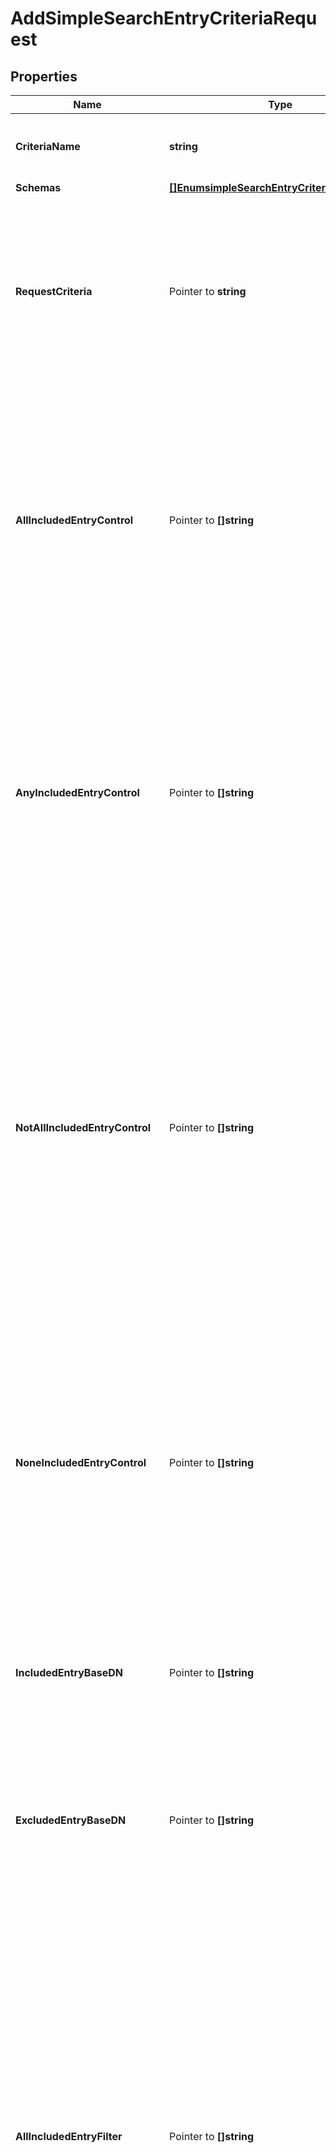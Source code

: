 # AddSimpleSearchEntryCriteriaRequest

## Properties

Name | Type | Description | Notes
------------ | ------------- | ------------- | -------------
**CriteriaName** | **string** | Name of the new Search Entry Criteria | 
**Schemas** | [**[]EnumsimpleSearchEntryCriteriaSchemaUrn**](EnumsimpleSearchEntryCriteriaSchemaUrn.md) |  | 
**RequestCriteria** | Pointer to **string** | Specifies a request criteria object that must match the associated request for entries included in this Simple Search Entry Criteria. of them. | [optional] 
**AllIncludedEntryControl** | Pointer to **[]string** | Specifies the OID of a control that must be present in search result entries included in this Simple Search Entry Criteria. If any control OIDs are provided, then the entry must contain all of those controls. | [optional] 
**AnyIncludedEntryControl** | Pointer to **[]string** | Specifies the OID of a control that may be present in search result entries included in this Simple Search Entry Criteria. If any control OIDs are provided, then the entry must contain at least one of those controls. | [optional] 
**NotAllIncludedEntryControl** | Pointer to **[]string** | Specifies the OID of a control that should not be present in search result entries included in this Simple Search Entry Criteria. If any control OIDs are provided, then the entry must not contain at least one of those controls (that is, it may contain zero or more of those controls, but not all of them). | [optional] 
**NoneIncludedEntryControl** | Pointer to **[]string** | Specifies the OID of a control that must not be present in search result entries included in this Simple Search Entry Criteria. If any control OIDs are provided, then the entry must not contain any of those controls. | [optional] 
**IncludedEntryBaseDN** | Pointer to **[]string** | Specifies a base DN below which entries included in this Simple Search Entry Criteria may exist. | [optional] 
**ExcludedEntryBaseDN** | Pointer to **[]string** | Specifies a base DN below which entries included in this Simple Search Entry Criteria may not exist. | [optional] 
**AllIncludedEntryFilter** | Pointer to **[]string** | Specifies a search filter that must match search result entries included in this Simple Search Entry Criteria. Note that this matching will be performed against the entry that is actually returned to the client and may not reflect the complete entry stored in the server. If any filters are provided, then the returned entry must match all of those filters. | [optional] 
**AnyIncludedEntryFilter** | Pointer to **[]string** | Specifies a search filter that may match search result entries included in this Simple Search Entry Criteria. Note that this matching will be performed against the entry that is actually returned to the client and may not reflect the complete entry stored in the server. If any filters are provided, then the entry must match at least one of those filters. | [optional] 
**NotAllIncludedEntryFilter** | Pointer to **[]string** | Specifies a search filter that should not match search result entries included in this Simple Search Entry Criteria. Note that this matching will be performed against the entry that is actually returned to the client and may not reflect the complete entry stored in the server. If any filters are provided, then the entry must not match at least one of those filters (that is, the entry may match zero or more of those filters, but not of all of them). | [optional] 
**NoneIncludedEntryFilter** | Pointer to **[]string** | Specifies a search filter that must not match search result entries included in this Simple Search Entry Criteria. Note that this matching will be performed against the entry that is actually returned to the client and may not reflect the complete entry stored in the server. If any filters are provided, then the entry must not match any of those filters. | [optional] 
**AllIncludedEntryGroupDN** | Pointer to **[]string** | Specifies the DN of a group in which the user associated with the entry must be a member to be included in this Simple Search Entry Criteria. If any group DNs are provided, then the entry must be a member of all of them. | [optional] 
**AnyIncludedEntryGroupDN** | Pointer to **[]string** | Specifies the DN of a group in which the user associated with the entry may be a member to be included in this Simple Search Entry Criteria. If any group DNs are provided, then the entry must be a member of at least one of them. | [optional] 
**NotAllIncludedEntryGroupDN** | Pointer to **[]string** | Specifies the DN of a group in which the user associated with the entry should not be a member to be included in this Simple Search Entry Criteria. If any group DNs are provided, then the entry must not be a member of at least one of them (that is, the entry may be a member of zero or more of the specified groups, but not of all of them). | [optional] 
**NoneIncludedEntryGroupDN** | Pointer to **[]string** | Specifies the DN of a group in which the user associated with the entry must not be a member to be included in this Simple Search Entry Criteria. If any group DNs are provided, then the entry must not be a member of any of them. | [optional] 
**Description** | Pointer to **string** | A description for this Search Entry Criteria | [optional] 

## Methods

### NewAddSimpleSearchEntryCriteriaRequest

`func NewAddSimpleSearchEntryCriteriaRequest(criteriaName string, schemas []EnumsimpleSearchEntryCriteriaSchemaUrn, ) *AddSimpleSearchEntryCriteriaRequest`

NewAddSimpleSearchEntryCriteriaRequest instantiates a new AddSimpleSearchEntryCriteriaRequest object
This constructor will assign default values to properties that have it defined,
and makes sure properties required by API are set, but the set of arguments
will change when the set of required properties is changed

### NewAddSimpleSearchEntryCriteriaRequestWithDefaults

`func NewAddSimpleSearchEntryCriteriaRequestWithDefaults() *AddSimpleSearchEntryCriteriaRequest`

NewAddSimpleSearchEntryCriteriaRequestWithDefaults instantiates a new AddSimpleSearchEntryCriteriaRequest object
This constructor will only assign default values to properties that have it defined,
but it doesn't guarantee that properties required by API are set

### GetCriteriaName

`func (o *AddSimpleSearchEntryCriteriaRequest) GetCriteriaName() string`

GetCriteriaName returns the CriteriaName field if non-nil, zero value otherwise.

### GetCriteriaNameOk

`func (o *AddSimpleSearchEntryCriteriaRequest) GetCriteriaNameOk() (*string, bool)`

GetCriteriaNameOk returns a tuple with the CriteriaName field if it's non-nil, zero value otherwise
and a boolean to check if the value has been set.

### SetCriteriaName

`func (o *AddSimpleSearchEntryCriteriaRequest) SetCriteriaName(v string)`

SetCriteriaName sets CriteriaName field to given value.


### GetSchemas

`func (o *AddSimpleSearchEntryCriteriaRequest) GetSchemas() []EnumsimpleSearchEntryCriteriaSchemaUrn`

GetSchemas returns the Schemas field if non-nil, zero value otherwise.

### GetSchemasOk

`func (o *AddSimpleSearchEntryCriteriaRequest) GetSchemasOk() (*[]EnumsimpleSearchEntryCriteriaSchemaUrn, bool)`

GetSchemasOk returns a tuple with the Schemas field if it's non-nil, zero value otherwise
and a boolean to check if the value has been set.

### SetSchemas

`func (o *AddSimpleSearchEntryCriteriaRequest) SetSchemas(v []EnumsimpleSearchEntryCriteriaSchemaUrn)`

SetSchemas sets Schemas field to given value.


### GetRequestCriteria

`func (o *AddSimpleSearchEntryCriteriaRequest) GetRequestCriteria() string`

GetRequestCriteria returns the RequestCriteria field if non-nil, zero value otherwise.

### GetRequestCriteriaOk

`func (o *AddSimpleSearchEntryCriteriaRequest) GetRequestCriteriaOk() (*string, bool)`

GetRequestCriteriaOk returns a tuple with the RequestCriteria field if it's non-nil, zero value otherwise
and a boolean to check if the value has been set.

### SetRequestCriteria

`func (o *AddSimpleSearchEntryCriteriaRequest) SetRequestCriteria(v string)`

SetRequestCriteria sets RequestCriteria field to given value.

### HasRequestCriteria

`func (o *AddSimpleSearchEntryCriteriaRequest) HasRequestCriteria() bool`

HasRequestCriteria returns a boolean if a field has been set.

### GetAllIncludedEntryControl

`func (o *AddSimpleSearchEntryCriteriaRequest) GetAllIncludedEntryControl() []string`

GetAllIncludedEntryControl returns the AllIncludedEntryControl field if non-nil, zero value otherwise.

### GetAllIncludedEntryControlOk

`func (o *AddSimpleSearchEntryCriteriaRequest) GetAllIncludedEntryControlOk() (*[]string, bool)`

GetAllIncludedEntryControlOk returns a tuple with the AllIncludedEntryControl field if it's non-nil, zero value otherwise
and a boolean to check if the value has been set.

### SetAllIncludedEntryControl

`func (o *AddSimpleSearchEntryCriteriaRequest) SetAllIncludedEntryControl(v []string)`

SetAllIncludedEntryControl sets AllIncludedEntryControl field to given value.

### HasAllIncludedEntryControl

`func (o *AddSimpleSearchEntryCriteriaRequest) HasAllIncludedEntryControl() bool`

HasAllIncludedEntryControl returns a boolean if a field has been set.

### GetAnyIncludedEntryControl

`func (o *AddSimpleSearchEntryCriteriaRequest) GetAnyIncludedEntryControl() []string`

GetAnyIncludedEntryControl returns the AnyIncludedEntryControl field if non-nil, zero value otherwise.

### GetAnyIncludedEntryControlOk

`func (o *AddSimpleSearchEntryCriteriaRequest) GetAnyIncludedEntryControlOk() (*[]string, bool)`

GetAnyIncludedEntryControlOk returns a tuple with the AnyIncludedEntryControl field if it's non-nil, zero value otherwise
and a boolean to check if the value has been set.

### SetAnyIncludedEntryControl

`func (o *AddSimpleSearchEntryCriteriaRequest) SetAnyIncludedEntryControl(v []string)`

SetAnyIncludedEntryControl sets AnyIncludedEntryControl field to given value.

### HasAnyIncludedEntryControl

`func (o *AddSimpleSearchEntryCriteriaRequest) HasAnyIncludedEntryControl() bool`

HasAnyIncludedEntryControl returns a boolean if a field has been set.

### GetNotAllIncludedEntryControl

`func (o *AddSimpleSearchEntryCriteriaRequest) GetNotAllIncludedEntryControl() []string`

GetNotAllIncludedEntryControl returns the NotAllIncludedEntryControl field if non-nil, zero value otherwise.

### GetNotAllIncludedEntryControlOk

`func (o *AddSimpleSearchEntryCriteriaRequest) GetNotAllIncludedEntryControlOk() (*[]string, bool)`

GetNotAllIncludedEntryControlOk returns a tuple with the NotAllIncludedEntryControl field if it's non-nil, zero value otherwise
and a boolean to check if the value has been set.

### SetNotAllIncludedEntryControl

`func (o *AddSimpleSearchEntryCriteriaRequest) SetNotAllIncludedEntryControl(v []string)`

SetNotAllIncludedEntryControl sets NotAllIncludedEntryControl field to given value.

### HasNotAllIncludedEntryControl

`func (o *AddSimpleSearchEntryCriteriaRequest) HasNotAllIncludedEntryControl() bool`

HasNotAllIncludedEntryControl returns a boolean if a field has been set.

### GetNoneIncludedEntryControl

`func (o *AddSimpleSearchEntryCriteriaRequest) GetNoneIncludedEntryControl() []string`

GetNoneIncludedEntryControl returns the NoneIncludedEntryControl field if non-nil, zero value otherwise.

### GetNoneIncludedEntryControlOk

`func (o *AddSimpleSearchEntryCriteriaRequest) GetNoneIncludedEntryControlOk() (*[]string, bool)`

GetNoneIncludedEntryControlOk returns a tuple with the NoneIncludedEntryControl field if it's non-nil, zero value otherwise
and a boolean to check if the value has been set.

### SetNoneIncludedEntryControl

`func (o *AddSimpleSearchEntryCriteriaRequest) SetNoneIncludedEntryControl(v []string)`

SetNoneIncludedEntryControl sets NoneIncludedEntryControl field to given value.

### HasNoneIncludedEntryControl

`func (o *AddSimpleSearchEntryCriteriaRequest) HasNoneIncludedEntryControl() bool`

HasNoneIncludedEntryControl returns a boolean if a field has been set.

### GetIncludedEntryBaseDN

`func (o *AddSimpleSearchEntryCriteriaRequest) GetIncludedEntryBaseDN() []string`

GetIncludedEntryBaseDN returns the IncludedEntryBaseDN field if non-nil, zero value otherwise.

### GetIncludedEntryBaseDNOk

`func (o *AddSimpleSearchEntryCriteriaRequest) GetIncludedEntryBaseDNOk() (*[]string, bool)`

GetIncludedEntryBaseDNOk returns a tuple with the IncludedEntryBaseDN field if it's non-nil, zero value otherwise
and a boolean to check if the value has been set.

### SetIncludedEntryBaseDN

`func (o *AddSimpleSearchEntryCriteriaRequest) SetIncludedEntryBaseDN(v []string)`

SetIncludedEntryBaseDN sets IncludedEntryBaseDN field to given value.

### HasIncludedEntryBaseDN

`func (o *AddSimpleSearchEntryCriteriaRequest) HasIncludedEntryBaseDN() bool`

HasIncludedEntryBaseDN returns a boolean if a field has been set.

### GetExcludedEntryBaseDN

`func (o *AddSimpleSearchEntryCriteriaRequest) GetExcludedEntryBaseDN() []string`

GetExcludedEntryBaseDN returns the ExcludedEntryBaseDN field if non-nil, zero value otherwise.

### GetExcludedEntryBaseDNOk

`func (o *AddSimpleSearchEntryCriteriaRequest) GetExcludedEntryBaseDNOk() (*[]string, bool)`

GetExcludedEntryBaseDNOk returns a tuple with the ExcludedEntryBaseDN field if it's non-nil, zero value otherwise
and a boolean to check if the value has been set.

### SetExcludedEntryBaseDN

`func (o *AddSimpleSearchEntryCriteriaRequest) SetExcludedEntryBaseDN(v []string)`

SetExcludedEntryBaseDN sets ExcludedEntryBaseDN field to given value.

### HasExcludedEntryBaseDN

`func (o *AddSimpleSearchEntryCriteriaRequest) HasExcludedEntryBaseDN() bool`

HasExcludedEntryBaseDN returns a boolean if a field has been set.

### GetAllIncludedEntryFilter

`func (o *AddSimpleSearchEntryCriteriaRequest) GetAllIncludedEntryFilter() []string`

GetAllIncludedEntryFilter returns the AllIncludedEntryFilter field if non-nil, zero value otherwise.

### GetAllIncludedEntryFilterOk

`func (o *AddSimpleSearchEntryCriteriaRequest) GetAllIncludedEntryFilterOk() (*[]string, bool)`

GetAllIncludedEntryFilterOk returns a tuple with the AllIncludedEntryFilter field if it's non-nil, zero value otherwise
and a boolean to check if the value has been set.

### SetAllIncludedEntryFilter

`func (o *AddSimpleSearchEntryCriteriaRequest) SetAllIncludedEntryFilter(v []string)`

SetAllIncludedEntryFilter sets AllIncludedEntryFilter field to given value.

### HasAllIncludedEntryFilter

`func (o *AddSimpleSearchEntryCriteriaRequest) HasAllIncludedEntryFilter() bool`

HasAllIncludedEntryFilter returns a boolean if a field has been set.

### GetAnyIncludedEntryFilter

`func (o *AddSimpleSearchEntryCriteriaRequest) GetAnyIncludedEntryFilter() []string`

GetAnyIncludedEntryFilter returns the AnyIncludedEntryFilter field if non-nil, zero value otherwise.

### GetAnyIncludedEntryFilterOk

`func (o *AddSimpleSearchEntryCriteriaRequest) GetAnyIncludedEntryFilterOk() (*[]string, bool)`

GetAnyIncludedEntryFilterOk returns a tuple with the AnyIncludedEntryFilter field if it's non-nil, zero value otherwise
and a boolean to check if the value has been set.

### SetAnyIncludedEntryFilter

`func (o *AddSimpleSearchEntryCriteriaRequest) SetAnyIncludedEntryFilter(v []string)`

SetAnyIncludedEntryFilter sets AnyIncludedEntryFilter field to given value.

### HasAnyIncludedEntryFilter

`func (o *AddSimpleSearchEntryCriteriaRequest) HasAnyIncludedEntryFilter() bool`

HasAnyIncludedEntryFilter returns a boolean if a field has been set.

### GetNotAllIncludedEntryFilter

`func (o *AddSimpleSearchEntryCriteriaRequest) GetNotAllIncludedEntryFilter() []string`

GetNotAllIncludedEntryFilter returns the NotAllIncludedEntryFilter field if non-nil, zero value otherwise.

### GetNotAllIncludedEntryFilterOk

`func (o *AddSimpleSearchEntryCriteriaRequest) GetNotAllIncludedEntryFilterOk() (*[]string, bool)`

GetNotAllIncludedEntryFilterOk returns a tuple with the NotAllIncludedEntryFilter field if it's non-nil, zero value otherwise
and a boolean to check if the value has been set.

### SetNotAllIncludedEntryFilter

`func (o *AddSimpleSearchEntryCriteriaRequest) SetNotAllIncludedEntryFilter(v []string)`

SetNotAllIncludedEntryFilter sets NotAllIncludedEntryFilter field to given value.

### HasNotAllIncludedEntryFilter

`func (o *AddSimpleSearchEntryCriteriaRequest) HasNotAllIncludedEntryFilter() bool`

HasNotAllIncludedEntryFilter returns a boolean if a field has been set.

### GetNoneIncludedEntryFilter

`func (o *AddSimpleSearchEntryCriteriaRequest) GetNoneIncludedEntryFilter() []string`

GetNoneIncludedEntryFilter returns the NoneIncludedEntryFilter field if non-nil, zero value otherwise.

### GetNoneIncludedEntryFilterOk

`func (o *AddSimpleSearchEntryCriteriaRequest) GetNoneIncludedEntryFilterOk() (*[]string, bool)`

GetNoneIncludedEntryFilterOk returns a tuple with the NoneIncludedEntryFilter field if it's non-nil, zero value otherwise
and a boolean to check if the value has been set.

### SetNoneIncludedEntryFilter

`func (o *AddSimpleSearchEntryCriteriaRequest) SetNoneIncludedEntryFilter(v []string)`

SetNoneIncludedEntryFilter sets NoneIncludedEntryFilter field to given value.

### HasNoneIncludedEntryFilter

`func (o *AddSimpleSearchEntryCriteriaRequest) HasNoneIncludedEntryFilter() bool`

HasNoneIncludedEntryFilter returns a boolean if a field has been set.

### GetAllIncludedEntryGroupDN

`func (o *AddSimpleSearchEntryCriteriaRequest) GetAllIncludedEntryGroupDN() []string`

GetAllIncludedEntryGroupDN returns the AllIncludedEntryGroupDN field if non-nil, zero value otherwise.

### GetAllIncludedEntryGroupDNOk

`func (o *AddSimpleSearchEntryCriteriaRequest) GetAllIncludedEntryGroupDNOk() (*[]string, bool)`

GetAllIncludedEntryGroupDNOk returns a tuple with the AllIncludedEntryGroupDN field if it's non-nil, zero value otherwise
and a boolean to check if the value has been set.

### SetAllIncludedEntryGroupDN

`func (o *AddSimpleSearchEntryCriteriaRequest) SetAllIncludedEntryGroupDN(v []string)`

SetAllIncludedEntryGroupDN sets AllIncludedEntryGroupDN field to given value.

### HasAllIncludedEntryGroupDN

`func (o *AddSimpleSearchEntryCriteriaRequest) HasAllIncludedEntryGroupDN() bool`

HasAllIncludedEntryGroupDN returns a boolean if a field has been set.

### GetAnyIncludedEntryGroupDN

`func (o *AddSimpleSearchEntryCriteriaRequest) GetAnyIncludedEntryGroupDN() []string`

GetAnyIncludedEntryGroupDN returns the AnyIncludedEntryGroupDN field if non-nil, zero value otherwise.

### GetAnyIncludedEntryGroupDNOk

`func (o *AddSimpleSearchEntryCriteriaRequest) GetAnyIncludedEntryGroupDNOk() (*[]string, bool)`

GetAnyIncludedEntryGroupDNOk returns a tuple with the AnyIncludedEntryGroupDN field if it's non-nil, zero value otherwise
and a boolean to check if the value has been set.

### SetAnyIncludedEntryGroupDN

`func (o *AddSimpleSearchEntryCriteriaRequest) SetAnyIncludedEntryGroupDN(v []string)`

SetAnyIncludedEntryGroupDN sets AnyIncludedEntryGroupDN field to given value.

### HasAnyIncludedEntryGroupDN

`func (o *AddSimpleSearchEntryCriteriaRequest) HasAnyIncludedEntryGroupDN() bool`

HasAnyIncludedEntryGroupDN returns a boolean if a field has been set.

### GetNotAllIncludedEntryGroupDN

`func (o *AddSimpleSearchEntryCriteriaRequest) GetNotAllIncludedEntryGroupDN() []string`

GetNotAllIncludedEntryGroupDN returns the NotAllIncludedEntryGroupDN field if non-nil, zero value otherwise.

### GetNotAllIncludedEntryGroupDNOk

`func (o *AddSimpleSearchEntryCriteriaRequest) GetNotAllIncludedEntryGroupDNOk() (*[]string, bool)`

GetNotAllIncludedEntryGroupDNOk returns a tuple with the NotAllIncludedEntryGroupDN field if it's non-nil, zero value otherwise
and a boolean to check if the value has been set.

### SetNotAllIncludedEntryGroupDN

`func (o *AddSimpleSearchEntryCriteriaRequest) SetNotAllIncludedEntryGroupDN(v []string)`

SetNotAllIncludedEntryGroupDN sets NotAllIncludedEntryGroupDN field to given value.

### HasNotAllIncludedEntryGroupDN

`func (o *AddSimpleSearchEntryCriteriaRequest) HasNotAllIncludedEntryGroupDN() bool`

HasNotAllIncludedEntryGroupDN returns a boolean if a field has been set.

### GetNoneIncludedEntryGroupDN

`func (o *AddSimpleSearchEntryCriteriaRequest) GetNoneIncludedEntryGroupDN() []string`

GetNoneIncludedEntryGroupDN returns the NoneIncludedEntryGroupDN field if non-nil, zero value otherwise.

### GetNoneIncludedEntryGroupDNOk

`func (o *AddSimpleSearchEntryCriteriaRequest) GetNoneIncludedEntryGroupDNOk() (*[]string, bool)`

GetNoneIncludedEntryGroupDNOk returns a tuple with the NoneIncludedEntryGroupDN field if it's non-nil, zero value otherwise
and a boolean to check if the value has been set.

### SetNoneIncludedEntryGroupDN

`func (o *AddSimpleSearchEntryCriteriaRequest) SetNoneIncludedEntryGroupDN(v []string)`

SetNoneIncludedEntryGroupDN sets NoneIncludedEntryGroupDN field to given value.

### HasNoneIncludedEntryGroupDN

`func (o *AddSimpleSearchEntryCriteriaRequest) HasNoneIncludedEntryGroupDN() bool`

HasNoneIncludedEntryGroupDN returns a boolean if a field has been set.

### GetDescription

`func (o *AddSimpleSearchEntryCriteriaRequest) GetDescription() string`

GetDescription returns the Description field if non-nil, zero value otherwise.

### GetDescriptionOk

`func (o *AddSimpleSearchEntryCriteriaRequest) GetDescriptionOk() (*string, bool)`

GetDescriptionOk returns a tuple with the Description field if it's non-nil, zero value otherwise
and a boolean to check if the value has been set.

### SetDescription

`func (o *AddSimpleSearchEntryCriteriaRequest) SetDescription(v string)`

SetDescription sets Description field to given value.

### HasDescription

`func (o *AddSimpleSearchEntryCriteriaRequest) HasDescription() bool`

HasDescription returns a boolean if a field has been set.


[[Back to Model list]](../README.md#documentation-for-models) [[Back to API list]](../README.md#documentation-for-api-endpoints) [[Back to README]](../README.md)


